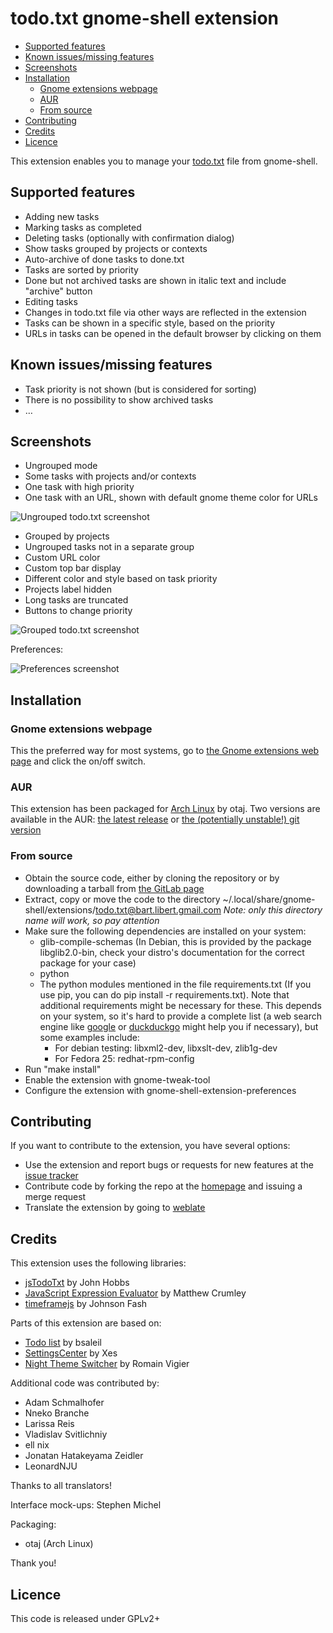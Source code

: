 # todo.txt gnome-shell extension

<!-- vim-markdown-toc GitLab -->

- [Supported features](#supported-features)
- [Known issues/missing features](#known-issuesmissing-features)
- [Screenshots](#screenshots)
- [Installation](#installation)
  - [Gnome extensions webpage](#gnome-extensions-webpage)
  - [AUR](#aur)
  - [From source](#from-source)
- [Contributing](#contributing)
- [Credits](#credits)
- [Licence](#licence)

<!-- vim-markdown-toc -->

This extension enables you to manage your [todo.txt](http://todotxt.org/ "Todo.txt homepage") file from gnome-shell.

## Supported features

- Adding new tasks
- Marking tasks as completed
- Deleting tasks (optionally with confirmation dialog)
- Show tasks grouped by projects or contexts
- Auto-archive of done tasks to done.txt
- Tasks are sorted by priority
- Done but not archived tasks are shown in italic text and include "archive" button
- Editing tasks
- Changes in todo.txt file via other ways are reflected in the extension
- Tasks can be shown in a specific style, based on the priority
- URLs in tasks can be opened in the default browser by clicking on them

## Known issues/missing features

- Task priority is not shown (but is considered for sorting)
- There is no possibility to show archived tasks
- …

## Screenshots

- Ungrouped mode
- Some tasks with projects and/or contexts
- One task with high priority
- One task with an URL, shown with default gnome theme color for URLs

![Ungrouped todo.txt screenshot](https://gitlab.com/todo.txt-gnome-shell-extension/todo-txt-gnome-shell-extension/raw/master/images/basic.png "Todo.txt in ungrouped mode")

- Grouped by projects
- Ungrouped tasks not in a separate group
- Custom URL color
- Custom top bar display
- Different color and style based on task priority
- Projects label hidden
- Long tasks are truncated
- Buttons to change priority

![Grouped todo.txt screenshot](https://gitlab.com/todo.txt-gnome-shell-extension/todo-txt-gnome-shell-extension/raw/master/images/advanced.png "Todo.txt with advanced settings")

Preferences:

![Preferences screenshot](https://gitlab.com/todo.txt-gnome-shell-extension/todo-txt-gnome-shell-extension/raw/master/images/preferences.png "Todo.txt preferences")

## Installation

### Gnome extensions webpage

This the preferred way for most systems, go to [the Gnome extensions web page](https://extensions.gnome.org/extension/570/todotxt/) and click the on/off switch.

### AUR

This extension has been packaged for [Arch Linux](https://archlinux.org) by otaj. Two versions are available in the AUR: [the
latest release](https://aur.archlinux.org/packages/gnome-shell-extension-todotxt/) or [the (potentially unstable!) git
version](https://aur.archlinux.org/packages/gnome-shell-extension-todotxt-git/)

### From source

- Obtain the source code, either by cloning the repository or by downloading a tarball from [the GitLab page](https://gitlab.com/todo.txt-gnome-shell-extension/todo-txt-gnome-shell-extension/)
- Extract, copy or move the code to the directory ~/.local/share/gnome-shell/extensions/todo.txt@bart.libert.gmail.com
  *Note: only this directory name will work, so pay attention*
- Make sure the following dependencies are installed on your system:
  - glib-compile-schemas (In Debian, this is provided by the package libglib2.0-bin, check your distro's documentation for the correct package for your case)
  - python
  - The python modules mentioned in the file requirements.txt (If you use pip, you can do pip install -r requirements.txt). Note that additional requirements might be necessary for these. This depends on your system, so it's hard to provide a complete list (a web search engine like [google](https://encrypted.google.com) or [duckduckgo](https://duckduckgo.com) might help you if necessary), but some examples include:
    - For debian testing: libxml2-dev, libxslt-dev, zlib1g-dev
    - For Fedora 25: redhat-rpm-config
- Run "make install"
- Enable the extension with gnome-tweak-tool
- Configure the extension with gnome-shell-extension-preferences

## Contributing

If you want to contribute to the extension, you have several options:

- Use the extension and report bugs or requests for new features at the [issue tracker](https://gitlab.com/todo.txt-gnome-shell-extension/todo-txt-gnome-shell-extension/issues)
- Contribute code by forking the repo at the [homepage](https://gitlab.com/todo.txt-gnome-shell-extension/todo-txt-gnome-shell-extension) and
  issuing a merge request
- Translate the extension by going to [weblate](https://hosted.weblate.org/engage/todo-txt-gnome-shell-extension/)

## Credits

This extension uses the following libraries:

- [jsTodoTxt](https://github.com/jmhobbs/jsTodoTxt) by John Hobbs
- [JavaScript Expression Evaluator](https://github.com/silentmatt/js-expression-eval) by Matthew Crumley
- [timeframejs](https://github.com/johnsonfash/timeframejs) by Johnson Fash

Parts of this extension are based on:

- [Todo list](https://extensions.gnome.org/extension/162/todo-list/) by bsaleil
- [SettingsCenter](https://extensions.gnome.org/extension/341/settingscenter/) by Xes
- [Night Theme Switcher](https://nightthemeswitcher.romainvigier.fr/) by Romain Vigier

Additional code was contributed by:

- Adam Schmalhofer
- Nneko Branche
- Larissa Reis
- Vladislav Svitlichniy
- ell nix
- Jonatan Hatakeyama Zeidler
- LeonardNJU

Thanks to all translators!

Interface mock-ups:
Stephen Michel

Packaging:

- otaj (Arch Linux)

Thank you!

## Licence

This code is released under GPLv2+
